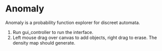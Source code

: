 # Anomaly
Anomaly is a probability function explorer for discreet automata.

1. Run gui_controller to run the interface.
2. Left mouse drag over canvas to add objects, right drag to erase. The density map should generate.
